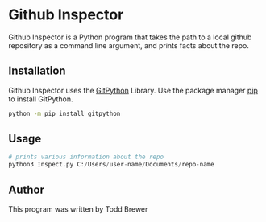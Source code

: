 # Github Inspector

Github Inspector is a Python program that takes the path to a local github repository as a command line argument, and prints facts about the repo.

## Installation

Github Inspector uses the [GitPython](https://pypi.org/project/GitPython/) Library.
Use the package manager [pip](https://pip.pypa.io/en/stable/) to install GitPython. 

```bash
python -m pip install gitpython
```

## Usage

```python
# prints various information about the repo
python3 Inspect.py C:/Users/user-name/Documents/repo-name
```

## Author

This program was written by Todd Brewer
